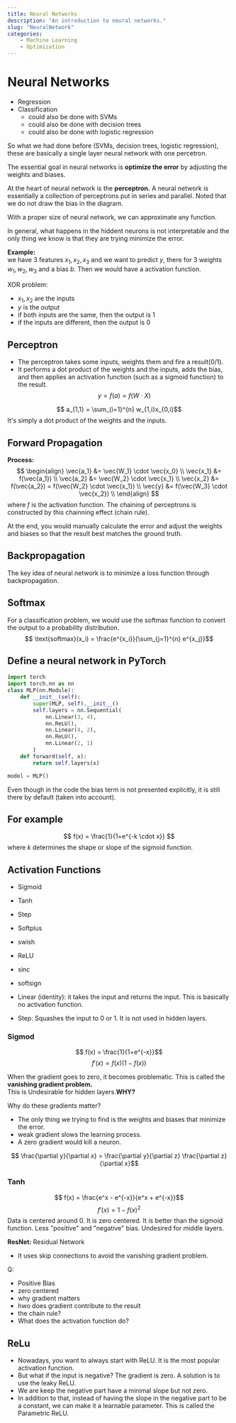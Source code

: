 ```yaml
---
title: Neural Networks
description: "An introduction to neural networks."
slug: "NeuralNetwork"
categories:
    - Machine Learning
    - Optimization
---
```


# Neural Networks
- Regression
- Classification
  - could also be done with SVMs
  - could also be done with decision trees
  - could also be done with logistic regression

So what we had done before (SVMs, decision trees, logistic regression), these are basically a single layer neural network with one percetron.

The essential goal in neural networks is **optimize the error** by adjusting the weights and biases.

At the heart of neural network is the **perceptron.** A neural network is essentially a collection of perceptrons put in series and parallel. Noted that we do not draw the bias in the diagram.  

With a proper size of neural network, we can approximate any function.

In general, what happens in the hiddent neurons is not interpretable and the only thing we know is that they are trying minimize the error.

**Example:**  
we have 3 features $x_1,x_2,x_3$ and we want to predict $y$, there for 3 weights $w_1,w_2,w_3$ and a bias $b$. Then we would have a activation function. 



XOR problem:
- $x_1,x_2$ are the inputs
- $y$ is the output
- if both inputs are the same, then the output is 1
- if the inputs are different, then the output is 0

## Perceptron
- The perceptron takes some inputs, weights them and fire a result(0/1).  
- It performs a dot product of the weights and the inputs, adds the bias, and then applies an activation function (such as a sigmoid function) to the result.
$$ y = f(a) = f(W \cdot X)$$

$$ a_{1,1} = \sum_{i=1}^{n} w_{1,i}x_{0,i}$$
It's simply a dot product of the weights and the inputs.


## Forward Propagation
**Process:**
$$
\begin{align}
   \vec{a_1} &= \vec{W_1} \cdot \vec{x_0} \\
   \vec{x_1} &= f(\vec{a_1}) \\
   \vec{a_2} &= \vec{W_2} \cdot \vec{x_1} \\
   \vec{x_2} &= f(\vec{a_2}) = f(\vec{W_2} \cdot \vec{x_1}) \\
    \vec{y} &= f(\vec{W_3} \cdot \vec{x_2}) \\
\end{align}
$$
where $f$ is the activation function.
The chaining of perceptrons is constructed by this chainning effect (chain rule).

At the end, you would manually calculate the error and adjust the weights and biases so that the result best matches the ground truth.

## Backpropagation
The key idea of neural network is to minimize a loss function through backpropagation.

## Softmax
For a classification problem, we would use the softmax function to convert the output to a probability distribution.
$$ \text{softmax}(x_i) = \frac{e^{x_i}}{\sum_{j=1}^{n} e^{x_j}}$$

## Define a neural network in PyTorch
```python
import torch
import torch.nn as nn
class MLP(nn.Module):
    def __init__(self):
        super(MLP, self).__init__()
        self.layers = nn.Sequential(
            nn.Linear(3, 4),
            nn.ReLU(),
            nn.Linear(4, 2),
            nn.ReLU(),
            nn.Linear(2, 1)
        )
    def forward(self, x):
        return self.layers(x)

model = MLP()
```
Even though in the code the bias term is not presented explicitly, it is still there by default (taken into account).

## For example
$$
f(x) = \frac{1}{1+e^{-k \cdot x}}
$$
where $k$ determines the shape or slope of the sigmoid function.

## Activation Functions
- Sigmoid
- Tanh
- Step
- Softplus
- swish
- ReLU
- sinc
- softsign


- Linear (identity): it takes the input and returns the input. This is basically no activation function.
- Step: Squashes the input to 0 or 1. It is not used in hidden layers.

### Sigmod
$$ f(x) = \frac{1}{1+e^{-x}}$$
$$ f'(x) = f(x)(1-f(x))$$

When the gradient goes to zero, it becomes problematic. This is called the **vanishing gradient problem.**  
This is Undesirable for hidden layers.**WHY?**

Why do these gradients matter?
- The only thing we trying to find is the weights and biases that minimize the error.
- weak gradient slows the learning process.
- A zero gradient would kill a neuron.

$$ \frac{\partial y}{\partial x} = \frac{\partial y}{\partial z} \frac{\partial z}{\partial x}$$


### Tanh
$$ f(x) = \frac{e^x - e^{-x}}{e^x + e^{-x}}$$
$$ f'(x) = 1 - f(x)^2$$
Data is centered around 0. It is zero centered. It is better than the sigmoid function. Less "positive" and "negative" bias.
Undesired for middle layers.


**ResNet:** Residual Network
- It uses skip connections to avoid the vanishing gradient problem.

Q:
- Positive Bias
- zero centered
- why gradient matters
- hwo does gradient contribute to the result
- the chain rule?
- What does the activation function do?



## ReLu
- Nowadays, you want to always start with ReLU. It is the most popular activation function.
- But what if the input is negative? The gradient is zero. A solution is to use the leaky ReLU.
- We are keep the negative part have a minimal slope but not zero.
- In addition to that, instead of having the slope in the negative part to be a constant, we can make it a learnable parameter. This is called the Parametric ReLU.

